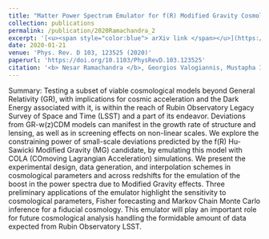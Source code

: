 ```yaml
---
title: "Matter Power Spectrum Emulator for f(R) Modified Gravity Cosmologies"
collection: publications
permalink: /publication/2020Ramachandra_2
excerpt: '[<u><span style="color:blue"> arXiv link </span></u>](https://arxiv.org/abs/2010.00596)'
date: 2020-01-21
venue: 'Phys. Rev. D 103, 123525 (2020)'
paperurl: 'https://doi.org/10.1103/PhysRevD.103.123525'
citation: '<b> Nesar Ramachandra </b>, Georgios Valogiannis, Mustapha Ishak, Katrin Heitmann (for the LSST Dark Energy Science Collaboration); Matter Power Spectrum Emulator for f(R) Modified Gravity Cosmologies, Phys. Rev. D 103, 123525 (2020)'
---
```



Summary: Testing a subset of viable cosmological models beyond General Relativity (GR), with implications for cosmic acceleration and the Dark Energy associated with it, is within the reach of Rubin Observatory Legacy Survey of Space and Time (LSST) and a part of its endeavor. Deviations from GR-w(z)CDM models can manifest in the growth rate of structure and lensing, as well as in screening effects on non-linear scales. We explore the constraining power of small-scale deviations predicted by the f(R) Hu-Sawicki Modified Gravity (MG) candidate, by emulating this model with COLA (COmoving Lagrangian Acceleration) simulations. We present the experimental design, data generation, and interpolation schemes in cosmological parameters and across redshifts for the emulation of the boost in the power spectra due to Modified Gravity effects. Three preliminary applications of the emulator highlight the sensitivity to cosmological parameters, Fisher forecasting and Markov Chain Monte Carlo inference for a fiducial cosmology. This emulator will play an important role for future cosmological analysis handling the formidable amount of data expected from Rubin Observatory LSST.
